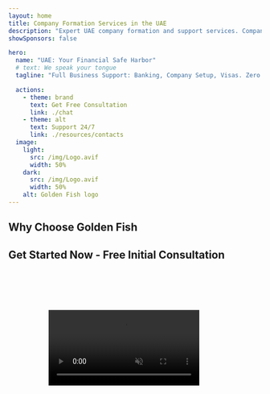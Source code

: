 ```yaml
---
layout: home
title: Company Formation Services in the UAE
description: "Expert UAE company formation and support services. Company setup, banking, tax, legal and visa solutions. Making your business dreams reality."
showSponsors: false

hero:
  name: "UAE: Your Financial Safe Harbor"
  # text: We speak your tongue
  tagline: "Full Business Support: Banking, Company Setup, Visas. Zero upfront fees – pay only after approval."

  actions:
    - theme: brand
      text: Get Free Consultation
      link: ./chat
    - theme: alt
      text: Support 24/7
      link: ./resources/contacts
  image:
    light:
      src: /img/Logo.avif
      width: 50%
    dark:
      src: /img/Logo.avif
      width: 50%
    alt: Golden Fish logo
---
```


<FeatureCards :features="[
  {
    title: 'Bank Account Opening',
    details: 'Easily open business or personal bank accounts with the UAE\'s trusted banks.',
    items: [
      'Guaranteed corporate bank account approvals',
      '90% success rate',
      '**Zero upfront fees** - pay only after approval',
    ],
    linkText: 'Read More',
    link: './uae-business/offer/banking/',
    icon: {
      light: '/img/iStock-2153786564.avif',
      dark: '/img/iStock-2166793628.avif',
      alt: 'Banking Services'
    }
  },
  {
    title: 'Golden Visa & Residency',
    details: 'Obtain a UAE **Golden Visa** for long-term residency with a seamless application process.',
    items: [
      '**No need to enter UAE every 6 months**',
      '98% success rate',
      '**Zero upfront fees** - pay only after approval',
    ],
    linkText: 'Read More',
    link: './uae-business/offer/golden-visa/',
    icon: {
      light: '/img/iStock-1312241253.avif',
      dark: '/img/ILONMASKID.webp',
      alt: 'Visa Services'
    }
  },
  {
    title: 'Company Setup Guide',
    details: 'Complete guide to setup companies in the free zone, offshore, mainland, branch.',
    items: [
      '**100% Foreign Ownership** available in Free Zones and Mainland',
      'Low Tax Rates - only 9% corporate tax',
      'No Currency Controls - easy capital repatriation'
    ],
    linkText: 'Read More',
    link: './uae-business/company-registration/overview',
    icon: {
      light: '/img/iStock-2051326997.avif',
      dark: '/img/iStock-1448478309.jpg',
      alt: 'Company Setup Guide'
    }
  },
]" />

<FeatureCards :features="[
  {
    title: 'Compliance Services',
    details: 'Our experts guide you through complex UAE regulatory requirements, including ESR reports and UBO filings.',
    items: [],
    linkText: 'Read More',
    link: './uae-business/company-registration/ubo',
    icon: {
      light: '/img/iStock-1299393716.avif',
      dark: '/img/iStock-2149731304.avif',
      alt: 'Compliance Services'
    }
  },
  {
    title: 'Corporate Tax & VAT',
    details: 'Expert advice ensures compliance with Corporate Tax and VAT obligations with the Federal Tax Authority (FTA).',
    items: [],
    linkText: 'Read More',
    link: './uae-business/company-registration/accounting-legal',
    icon: {
      light: '/img/iStock-1018285934.avif',
      dark: '/img/iStock-584576538.avif',
      alt: 'Tax Services'
    }
  },
  {
    title: 'Legal Services',
    details: 'Legal team advises on UAE\'s laws regarding M&As, corporate restructuring, financing, and dispute resolution.',
    items: [],
    linkText: 'Read More',
    link: './uae-business/company-registration/Protect-Your-Business',
    icon: {
      light: '/img/iStock-650045508.avif',
      dark: '/img/iStock-1498627598.avif',
      alt: 'Legal Services'
    }
  },
  {
    title: 'Accounting & Payroll',
    details: 'Our accountants manage finances, providing bookkeeping, reconciliation, payroll, and audit support, saving hiring costs.',
    items: [],
    linkText: 'Read More',
    link: './resources/contacts',
    icon: {
      light: '/img/iStock-1022793868.avif',
      dark: '/img/iStock-1320130292.jpg',
      alt: 'Accounting Services'
    }
  },
  // {
  //   title: 'Explore more of our corporate services',
  //   details: '',
  //   items: [],
  //   linkText: 'Read More',
  //   link: './resources/contacts',
  //   icon: {
  //     light: '/img/iStock-473502112.avif',
  //     dark: '/img/iStock-1160827423.avif',
  //     alt: 'More Services'
  //   }
  // }
]" />

## Why Choose Golden Fish

<BenefitsList :features="[
{
 icon: '💰',
 title: 'Success-Based Fees',
 text: '**Zero upfront fees - pay only after approval.** Complete transparency with no hidden costs.'
},
{
 icon: '🔄',
 title: 'Multiple Solutions',
 text: 'Access to both local and international banks. Alternative options if primary application is declined.'
},
{
 icon: '🏦',
 title: 'Bank Relationships',
 text: 'Strong partnerships with major UAE and international banks. Applications to multiple banks to maximize approval chances.'
},
{
 icon: '📊',
 title: 'Complete Management',
 text: 'End-to-end handling from documentation to account activation, with weekly progress updates and direct bank communication.'
},
{
 icon: '📝',
 title: 'Professional Documentation',
 text: 'Our team prepares comprehensive business plans and handles all compliance documentation.'
},
{
 icon: '🤝',
 title: 'Ongoing Support',
 text: 'Continuous assistance with banking operations and compliance requirements after account opening.'
}
]" />

## Get Started Now - Free Initial Consultation

<div id="contact-form"></div>

<video  autoplay muted playsinline style="padding: 80px" >
  <source src="/img/iStock-2185906461.mp4" type="video/mp4">
</video>

<ContactFormModal formName="Home page" buttonText="Get a free consultation" 
:services="['📝 Company registration', '🏧 Opening bank accounts', '🪪 EID & Golden Visa', 'Other Services']"/>

<!-- <br>

# Success Stories

<br>

<ImageGrid :images="[
  { src: '/img/iStock-1945498989.avif', href: './immigration.md', alt: 'UAE Immigration' },
  { src: '/img/iStock-1965736217.avif', href: './immigration.md', alt: 'UAE Immigration' },
]"/> -->
